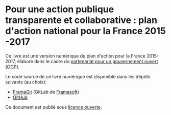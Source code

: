 # Pour une action publique transparente et collaborative : plan d'action national pour la France 2015 -2017

Ce livre est une version numérique du plan d'action pour la France 2015-2017, élaboré dans le cadre du
[partenariat pour un gouvernement ouvert (OGP)]((http://www.opengovpartnership.org/)).

Le code source de ce livre numérique est disponible dans les dépôts suivants (au choix):
- [FramaGit](https://git.framasoft.org/etalab/plan-ogp-2015-2017) (GitLab de [Framasoft](http://www.framasoft.org/))
- [GitHub](https://github.com/etalab/plan-ogp-2015-2017)

Ce document est publié sous [licence ouverte](https://www.etalab.gouv.fr/licence-ouverte-open-licence).
